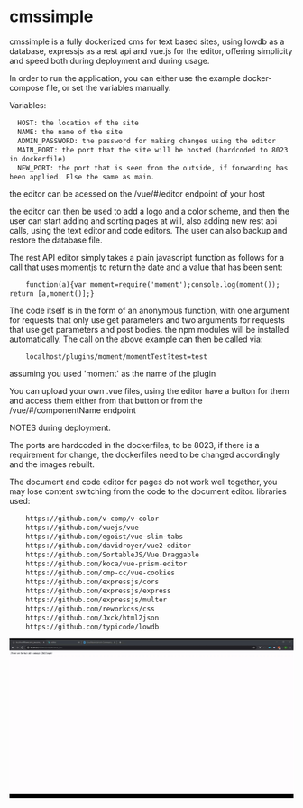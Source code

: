 # cmssimple

cmssimple is a fully dockerized cms for text based sites, using lowdb as a database, expressjs as a rest api and vue.js for the editor, offering simplicity and speed both during deployment and during usage.

In order to run the application, you can either use the example docker-compose file, or set the variables manually.

Variables:

      HOST: the location of the site
      NAME: the name of the site
      ADMIN_PASSWORD: the password for making changes using the editor
      MAIN_PORT: the port that the site will be hosted (hardcoded to 8023 in dockerfile)
      NEW_PORT: the port that is seen from the outside, if forwarding has been applied. Else the same as main.

the editor can be acessed on the /vue/#/editor endpoint of your host

the editor can then be used to add a logo and a color scheme, and then the user can start adding and sorting pages at will, also adding new rest api calls, using the text editor and code editors. The user can also backup and restore the database file. 

The rest API editor simply takes a plain javascript function as follows for a call that uses momentjs to return the date and a value that has been sent:

        function(a){var moment=require('moment');console.log(moment()); return [a,moment()];}

The code itself is in the form of an anonymous function, with one argument for requests that only use get parameters and two arguments for requests that use get parameters and post bodies. the npm modules will be installed automatically. The call on the above example can then be called via:

        localhost/plugins/moment/momentTest?test=test

assuming you used 'moment' as the name of the plugin

You can upload your own .vue files, using the editor have a button for them and access them either from that button 
or from the /vue/#/componentName endpoint


NOTES during deployment.

The ports are hardcoded in the dockerfiles, to be 8023, if there is a requirement for change, the dockerfiles need to be changed accordingly and the images rebuilt.

The document and code editor for pages do not work well together, you may lose content switching from the code to the document editor.
libraries used:

        https://github.com/v-comp/v-color
        https://github.com/vuejs/vue
        https://github.com/egoist/vue-slim-tabs
        https://github.com/davidroyer/vue2-editor
        https://github.com/SortableJS/Vue.Draggable
        https://github.com/koca/vue-prism-editor
        https://github.com/cmp-cc/vue-cookies
        https://github.com/expressjs/cors
        https://github.com/expressjs/express
        https://github.com/expressjs/multer
        https://github.com/reworkcss/css
        https://github.com/Jxck/html2json
        https://github.com/typicode/lowdb

![Demo Placeholder](demo.gif)
